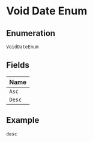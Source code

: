 
# Void Date Enum

## Enumeration

`VoidDateEnum`

## Fields

| Name |
|  --- |
| `Asc` |
| `Desc` |

## Example

```
desc
```

